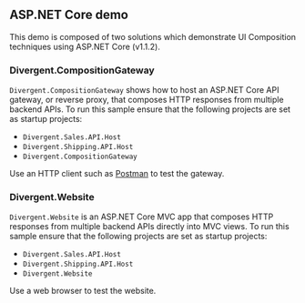 ## ASP.NET Core demo

This demo is composed of two solutions which demonstrate UI Composition techniques using ASP.NET Core (v1.1.2).

### Divergent.CompositionGateway

`Divergent.CompositionGateway` shows how to host an ASP.NET Core API gateway, or reverse proxy, that composes HTTP responses from multiple backend APIs. To run this sample ensure that the following projects are set as startup projects:

* `Divergent.Sales.API.Host`
* `Divergent.Shipping.API.Host`
* `Divergent.CompositionGateway`

Use an HTTP client such as [Postman](https://chrome.google.com/webstore/detail/postman/fhbjgbiflinjbdggehcddcbncdddomop?hl=en) to test the gateway.

### Divergent.Website

`Divergent.Website` is an ASP.NET Core MVC app that composes HTTP responses from multiple backend APIs directly into MVC views.  To run this sample ensure that the following projects are set as startup projects:

* `Divergent.Sales.API.Host`
* `Divergent.Shipping.API.Host`
* `Divergent.Website`

Use a web browser to test the website.
